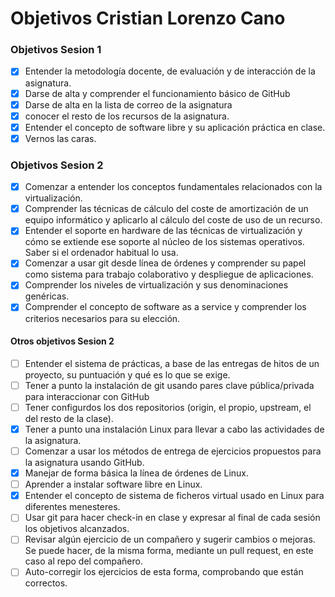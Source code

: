 # Objetivos Cristian Lorenzo Cano
### Objetivos Sesion 1

- [x] Entender la metodología docente, de evaluación y de interacción de la asignatura.
- [x] Darse de alta y comprender el funcionamiento básico de GitHub 
- [x] Darse de alta en la lista de correo de la asignatura
- [x] conocer el resto de los recursos de la asignatura.
- [x] Entender el concepto de software libre y su aplicación práctica en clase.
- [x] Vernos las caras.

### Objetivos Sesion 2

- [x] Comenzar a entender los conceptos fundamentales relacionados con la virtualización.
- [x] Comprender las técnicas de cálculo del coste de amortización de un equipo informático y aplicarlo al cálculo del coste de uso de un recurso.
- [x] Entender el soporte en hardware de las técnicas de virtualización y cómo se extiende ese soporte al núcleo de los sistemas operativos. Saber si el ordenador habitual lo usa.
- [x] Comenzar a usar git desde línea de órdenes y comprender su papel como sistema para trabajo colaborativo y despliegue de aplicaciones.
- [x] Comprender los niveles de virtualización y sus denominaciones genéricas.
- [x] Comprender el concepto de software as a service y comprender los criterios necesarios para su elección.

 #### Otros objetivos Sesion 2
 
 - [ ] Entender el sistema de prácticas, a base de las entregas de hitos de un proyecto, su puntuación y qué es lo que se exige. 
 - [ ] Tener a punto la instalación de git usando pares clave pública/privada para interaccionar con GitHub 
 - [ ] Tener configurdos los dos repositorios (origin, el propio, upstream, el del resto de la clase). 
 - [x] Tener a punto una instalación Linux para llevar a cabo las actividades de la asignatura. 
 - [ ] Comenzar a usar los métodos de entrega de ejercicios propuestos para la asignatura usando GitHub. 
 - [x] Manejar de forma básica la línea de órdenes de Linux.
 - [ ] Aprender a instalar software libre en Linux.
 - [x] Entender el concepto de sistema de ficheros virtual usado en Linux para diferentes menesteres.
 - [ ] Usar git para hacer check-in en clase y expresar al final de cada sesión los objetivos alcanzados.
 - [ ] Revisar algún ejercicio de un compañero y sugerir cambios o mejoras. Se puede hacer, de la misma forma, mediante un pull request, en este caso al repo del compañero.
 - [ ] Auto-corregir los ejercicios de esta forma, comprobando que están correctos.

